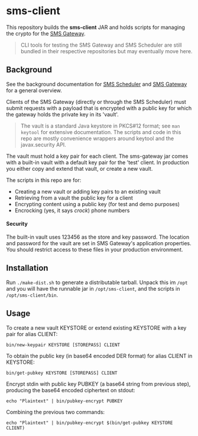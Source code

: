 # sms-client 

This repository builds the **sms-client** JAR and holds scripts for managing
the crypto for the [SMS Gateway](https://github.com/zwets/sms-gateway).

> CLI tools for testing the SMS Gateway and SMS Scheduler are still bundled
> in their respective repositories but may eventually move here.


## Background

See the background documentation for [SMS Scheduler](https://github.com/zwets/sms-scheduler)
and [SMS Gateway](https://github.com/zwets/sms-gateway) for a general overview.

Clients of the SMS Gateway (directly or through the SMS Scheduler) must submit
requests with a payload that is encrypted with a public key for which the
gateway holds the private key in its 'vault'.

> The vault is a standard Java keystore in PKCS#12 format; see `man keytool`
> for extensive documentation.  The scripts and code in this repo are mostly
> convenience wrappers around keytool and the javax.security API.

The vault must hold a key pair for each client.  The sms-gateway jar comes
with a built-in vault with a default key pair for the 'test' client.  In
production you either copy and extend that vault, or create a new vault.

The scripts in this repo are for:

 * Creating a new vault or adding key pairs to an existing vault
 * Retrieving from a vault the public key for a client
 * Encrypting content using a public key (for test and demo purposes)
 * Encrocking (yes, it says _crock_) phone numbers

#### Security

The built-in vault uses 123456 as the store and key password.  The location
and password for the vault are set in SMS Gateway's application properties.
You should restrict access to these files in your production environment.


## Installation

Run `./make-dist.sh` to generate a distributable tarball.  Unpack this im
`/opt` and you will have the runnable jar in `/opt/sms-client`, and the
scripts in `/opt/sms-client/bin`.


## Usage

To create a new vault KEYSTORE or extend existing KEYSTORE with a key pair
for alias CLIENT:

    bin/new-keypair KEYSTORE [STOREPASS] CLIENT

To obtain the public key (in base64 encoded DER format) for alias CLIENT
in KEYSTORE:

    bin/get-pubkey KEYSTORE [STOREPASS] CLIENT

Encrypt stdin with public key PUBKEY (a base64 string from previous step),
producing the base64 encoded ciphertext on stdout:

    echo "Plaintext" | bin/pubkey-encrypt PUBKEY

Combining the previous two commands:

    echo "Plaintext" | bin/pubkey-encrypt $(bin/get-pubkey KEYSTORE CLIENT)

